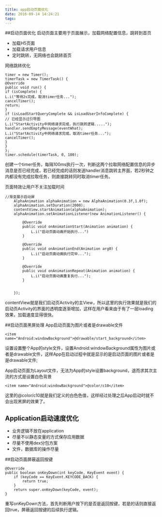 ```yaml
---
title: app启动页面优化
date: 2016-09-14 14:24:21
tags:
---
```



##启动页面优化
启动页面主要用于页面展示，加载网络配置信息，跳转到首页

* 加载H5页面
* 加载请求用户信息
* 定时跳转，无网络也会跳转首页

网络跳转优化

	timer = new Timer();
	timerTask = new TimerTask() {
	@Override
	public void run() {
	if (isComplete) {
	L.i("等待2s完成，取消timer任务...");
	cancelTimer();
	return;
	}
	if (isLoadStartQueryComplete && isLoadUserInfoComplete) {
	// 已经显示过引导图
	L.i("StartActivity中网络请求完成，执行跳转逻辑.....");
	handler.sendEmptyMessage(eventWhat);
	L.i("StartActivity中网络请求完成，取消timer任务...");
	cancelTimer();
	}
	}
	};
	timer.schedule(timerTask, 0, 100);

创建一个timer任务，每隔100ms执行一次，判断这两个拉取网络配置信息的异步消息是否已经完成，若已经完成的话则发送handler消息跳转主界面，若2秒钟之内都没有完成拉取任务，则直接跳转同时取消timer任务。
<!--more-->
页面特效让用户不关注加载时间

	//渐变展示启动屏
        AlphaAnimation alphaAnimation = new AlphaAnimation(0.3f,1.0f);
        alphaAnimation.setDuration(2000);
        contentView.startAnimation(alphaAnimation);
        alphaAnimation.setAnimationListener(new AnimationListener() {

            @Override
            public void onAnimationStart(Animation animation) {
                L.i("启动页面动画开始执行...")
            }

            @Override
            public void onAnimationEnd(Animation arg0) {
                L.i("启动页面动画执行完毕...");
            }

            @Override
            public void onAnimationRepeat(Animation animation) {
                L.i("启动页面动画重复执行...");
            }


        });
contentView就是我们启动页Activity的主View，所以这里的执行效果就是我们的启动页Activity的界面的透明度逐渐增加，这样在用户看来由于有了一层loading效果，加载速度显得很快。

##启动页面黑屏处理
App启动页面为图片或者是drawable文件

	<item name="Android:windowBackground">@drawable/start_background</item>
设置设置整个App的style文件，设置Android:windowBackground属性为图片或者是drawable文件，这样App在启动过程中就是显示的是启动页面的图片或者是是drawable文件;

App启动页面为Layout文件，无法为App的style设置background，退而求其次主流的方式是设置白色背景

	<item name="Android:windowBackground">@color/c10</item>

这里的@color/c10就是我们定义的白色色值，这样经过处理之后App启动时就不会出现黑屏的效果了。

## Application启动速度优化 

* 业务逻辑不放在application
* 尽量不以静态变量的方式保存应用数据
* 尽量不使用dex分包方案
* 文件，数据库的操作尽量


##启动页面屏蔽返回按键


	@Override
    public boolean onKeyDown(int keyCode, KeyEvent event) {
        if (keyCode == KeyEvent.KEYCODE_BACK) {
            return true;
        }
        return super.onKeyDown(keyCode, event);
    }

重写onKeyDown方法，首先判断用户按下的是否是返回按键，若是的话则直接返回true，屏蔽返回按键的后续执行逻辑。
